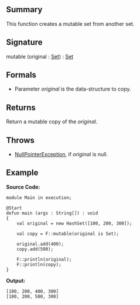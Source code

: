 ## Summary

This function creates a mutable set from another set.

## Signature

mutable (original : [Set](https://docs.oracle.com/javase/7/docs/api/java/util/Set.html)) : [Set](https://docs.oracle.com/javase/7/docs/api/java/util/Set.html)

## Formals

+ Parameter <i>original</i> is the data-structure to copy.

## Returns

Return a mutable copy of the <i>original</i>.

## Throws

+ [NullPointerException](https://docs.oracle.com/javase/7/docs/api/java/lang/NullPointerException.html), if <i>original</i> is null.

## Example

**Source Code:**

```plain
module Main in execution;

@Start
defun main (args : String[]) : void
{
    val original = new HashSet([100, 200, 300]);

    val copy = F::mutable(original is Set);

    original.add(400);
    copy.add(500);

    F::println(original);
    F::println(copy);
}
```

**Output:**

```plain
[100, 200, 400, 300]
[100, 200, 500, 300]
```

